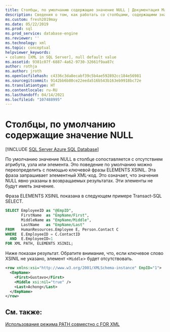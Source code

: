 ```yaml
---
title: Столбцы, по умолчанию содержащие значение NULL | Документация Майкрософт
description: Сведения о том, как работать со столбцами, содержащими значение NULL по умолчанию, используя ключевую фразу ELEMENTS XSINIL в SQL
ms.custom: fresh2019may
ms.date: 05/22/2019
ms.prod: sql
ms.prod_service: database-engine
ms.reviewer: ''
ms.technology: xml
ms.topic: conceptual
helpviewer_keywords:
- columns [XML in SQL Server], null default value
ms.assetid: 9381c07f-6887-4a62-9730-32661f9aa87c
author: rothja
ms.author: jroth
ms.openlocfilehash: c4336c3da8ecabf39c5b4ae592892cc184e56981
ms.sourcegitcommit: 9142bb6b80ce22eeda516b543b163eb9918bc72e
ms.translationtype: HT
ms.contentlocale: ru-RU
ms.lasthandoff: 04/14/2021
ms.locfileid: "107488995"
---
```

# <a name="columns-that-contain-a-null-value-by-default"></a>Столбцы, по умолчанию содержащие значение NULL

[!INCLUDE [SQL Server Azure SQL Database](../../includes/applies-to-version/sql-asdb.md)]

По умолчанию значение NULL в столбце сопоставляется с отсутствием атрибута, узла или элемента. Это поведение по умолчанию можно переопределить с помощью ключевой фразы ELEMENTS XSINIL. Эта фраза запрашивает элементный XML-код. Это означает, что значения NULL явно указаны в возвращаемых результатах. Эти элементы не будут иметь значение.

Фраза ELEMENTS XSINIL показана в следующем примере Transact-SQL SELECT.

```sql
SELECT EmployeeID as "@EmpID",   
       FirstName  as "EmpName/First",   
       MiddleName as "EmpName/Middle",   
       LastName   as "EmpName/Last"  
FROM   HumanResources.Employee E, Person.Contact C  
WHERE  E.EmployeeID = C.ContactID  
  AND  E.EmployeeID=1
FOR XML PATH, ELEMENTS XSINIL;
```  
  
 Ниже показан результат. Обратите внимание, что, если ключевое слово XSINIL не указано, элемент <`Middle`> будет отсутствовать.  
  
```xml
<row xmlns:xsi="http://www.w3.org/2001/XMLSchema-instance" EmpID="1">  
  <EmpName>  
    <First>Gustavo</First>  
    <Middle xsi:nil="true" />  
    <Last>Achong</Last>  
  </EmpName>  
</row>  
```  
  
## <a name="see-also"></a>См. также:  
 [Использование режима PATH совместно с FOR XML](../../relational-databases/xml/use-path-mode-with-for-xml.md)  
  
  
